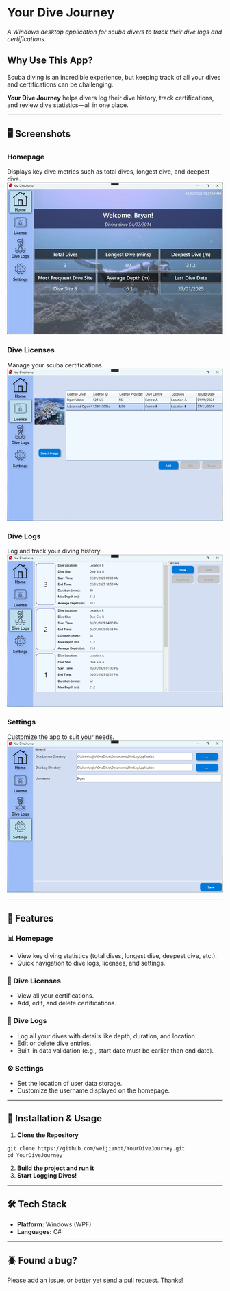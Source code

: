 ﻿# Your Dive Journey  
*A Windows desktop application for scuba divers to track their dive logs and certifications.*  

## Why Use This App?  
Scuba diving is an incredible experience, but keeping track of all your dives and certifications can be challenging.

**Your Dive Journey** helps divers log their dive history, track certifications, and review dive statistics—all in one place.  

---

## 🖥 Screenshots  
### Homepage  
Displays key dive metrics such as total dives, longest dive, and deepest dive.  
![Homepage](./screenshots/Homepage.png)  

### Dive Licenses  
Manage your scuba certifications.  
![Dive Licenses](./screenshots/DiveLicensesView.png)  

### Dive Logs  
Log and track your diving history.  
![Dive Logs](./screenshots/DiveLogsView.png)  

### Settings  
Customize the app to suit your needs.  
![Settings](./screenshots/SettingsView.png)  

---

## 🌊 Features  

### 📊 Homepage  
- View key diving statistics (total dives, longest dive, deepest dive, etc.).  
- Quick navigation to dive logs, licenses, and settings.  

### 🏅 Dive Licenses  
- View all your certifications.  
- Add, edit, and delete certifications.  

### 📖 Dive Logs  
- Log all your dives with details like depth, duration, and location.  
- Edit or delete dive entries.  
- Built-in data validation (e.g., start date must be earlier than end date).  

### ⚙️ Settings  
- Set the location of user data storage.  
- Customize the username displayed on the homepage.  

---

## 🚀 Installation & Usage  
1. **Clone the Repository** 
``` 
git clone https://github.com/weijianbt/YourDiveJourney.git  
cd YourDiveJourney  
```
2. **Build the project and run it**
3. **Start Logging Dives!**  

---

## 🛠 Tech Stack  
- **Platform:** Windows (WPF)  
- **Languages:** C#  

---

## 🪲 Found a bug?
Please add an issue, or better yet send a pull request. Thanks!
